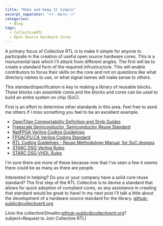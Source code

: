 ```yaml
---
title: "Make and Keep It Simple"
excerpt_separator: "<!--more-->"
categories:
  - Blog
tags:
  - CollectiveRTL
  - Open Source Hardware Cores
---
```


A primary focus of Collective RTL is to make it simple for anyone to participate in the creation
of useful open source hardware cores.  This is a monumental task which I'll attack from different
angles.  The first will be to create a standard form of the required infrustructure.  This will
enable contributors to focus their skills on the core and not on questions like what directory
names to use, or what signal names will make sense to others.

This standard/specification is key to making a library of reusable blocks.  These blocks can
assemble cores and the blocks and cores can be used to build an entire system on chip (SoC).

First is an effort to determine other standards in this area.  Feel free to send me others if I
miss something you feel to be an excellent example.

- [OpenTitan Comportability Definition and Style Guides](https://docs.opentitan.org/doc/rm/)
- [Freescale Semiconductor, Semiconductor Reuse Standard](https://people.ece.cornell.edu/land/courses/ece5760/Verilog/FreescaleVerilog.pdf)
- [NetFPGA Verilog Coding Guidelines](https://github.com/NetFPGA/netfpga/wiki/VerilogCodingGuidelines)
- [FPGACPU.CA Verilog Coding Standard](http://fpgacpu.ca/fpga/verilog.html)
- [RTL Coding Guidelines - Reuse Methodology Manual, for SoC designs](http://twins.ee.nctu.edu.tw/courses/ip_core_01/lab_hw_pdf/RTL_coding_guidelines.pdf)
- [STARC DSG Verilog Rules](https://filebox.ece.vt.edu/~athanas/4514/ledadoc/html/pol_stylgd_verilog_eng.html)
- [STARC DSG VHDL Rules](https://filebox.ece.vt.edu/~athanas/4514/ledadoc/html/pol_stylgd_vhdl_eng.html)

I'm sure there are more of these because now that I've seen a few it seems there could be as many
as there are people.

Interested in helping?  Do you or your company have a solid core reuse standard?  The first step
of the RTL Collecitve is to devise a standard that allows for quick adoption of compliant cores,
so any assistance in creating that standard would be great to have!  In my next post I'll talk
a little about the development of a hardware source standard for the library.
[github-public@collectivertl.org](mailto:github-public@collectivertl.org)

[Join the collective!](mailto:github-public@collectivertl.org?subject=Request to Join Collective RTL)
